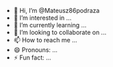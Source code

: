 - 👋 Hi, I’m @Mateusz86podraza
- 👀 I’m interested in ...
- 🌱 I’m currently learning ...
- 💞️ I’m looking to collaborate on ...
- 📫 How to reach me ...
- 😄 Pronouns: ...
- ⚡ Fun fact: ...

<!---
Mateusz86podraza/Mateusz86podraza is a ✨ special ✨ repository because its `README.md` (this file) appears on your GitHub profile.
You can click the Preview link to take a look at your changes.
--->
